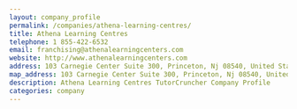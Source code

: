 ```yaml
---
layout: company_profile
permalink: /companies/athena-learning-centres/
title: Athena Learning Centres
telephone: 1 855-422-6532
email: franchising@athenalearningcenters.com
website: http://www.athenalearningcenters.com
address: 103 Carnegie Center Suite 300, Princeton, Nj 08540, United States
map_address: 103 Carnegie Center Suite 300, Princeton, Nj 08540, United States
description: Athena Learning Centres TutorCruncher Company Profile
categories: company
---
```


